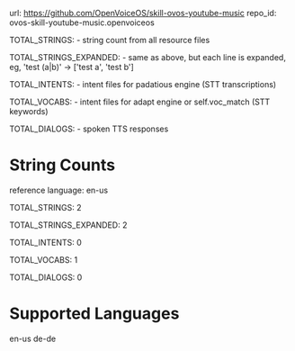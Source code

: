 
url: https://github.com/OpenVoiceOS/skill-ovos-youtube-music
repo_id: ovos-skill-youtube-music.openvoiceos

TOTAL_STRINGS:  - string count from all resource files

TOTAL_STRINGS_EXPANDED: - same as above, but each line is expanded, eg, 'test (a|b)' -> ['test a', 'test b']

TOTAL_INTENTS: - intent files for padatious engine (STT transcriptions)

TOTAL_VOCABS: - intent files for adapt engine or self.voc_match (STT keywords)

TOTAL_DIALOGS: - spoken TTS responses


# String Counts

reference language: en-us

TOTAL_STRINGS: 2  

TOTAL_STRINGS_EXPANDED: 2  

TOTAL_INTENTS: 0  

TOTAL_VOCABS: 1  

TOTAL_DIALOGS: 0  

# Supported Languages

en-us
de-de
